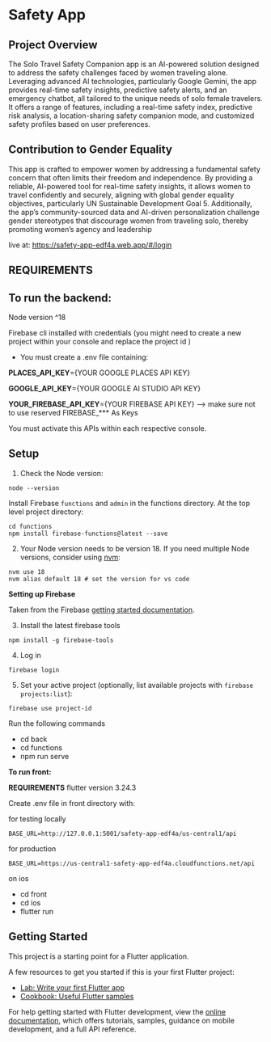 # Safety App

## Project Overview

The Solo Travel Safety Companion app is an AI-powered solution designed to address the safety challenges faced by women traveling alone. Leveraging advanced AI technologies, particularly Google Gemini, the app provides real-time safety insights, predictive safety alerts, and an emergency chatbot, all tailored to the unique needs of solo female travelers. It offers a range of features, including a real-time safety index, predictive risk analysis, a location-sharing safety companion mode, and customized safety profiles based on user preferences.

## Contribution to Gender Equality

This app is crafted to empower women by addressing a fundamental safety concern that often limits their freedom and independence. By providing a reliable, AI-powered tool for real-time safety insights, it allows women to travel confidently and securely, aligning with global gender equality objectives, particularly UN Sustainable Development Goal 5. Additionally, the app’s community-sourced data and AI-driven personalization challenge gender stereotypes that discourage women from traveling solo, thereby promoting women’s agency and leadership

live at: https://safety-app-edf4a.web.app/#/login 

## REQUIREMENTS

## To run the backend:

Node version ^18

Firebase cli installed with credentials (you might need to create a new project within your console and replace the project id )


- You must create a .env file containing:
  
**PLACES_API_KEY**={YOUR GOOGLE PLACES API KEY}

**GOOGLE_API_KEY**={YOUR GOOGLE AI STUDIO API KEY}

**YOUR_FIREBASE_API_KEY**={YOUR FIREBASE API KEY}  --> make sure not to use reserved FIREBASE_*** As Keys

You must activate this APIs within each respective console.

## Setup

1. Check the Node version:

```
node --version
```

Install Firebase `functions` and `admin` in the functions directory. At the top level project directory:

```
cd functions
npm install firebase-functions@latest --save
```

2. Your Node version needs to be version 18. If you need multiple Node versions, consider using [nvm](https://github.com/nvm-sh/nvm):

```
nvm use 18
nvm alias default 18 # set the version for vs code
```

**Setting up Firebase**

Taken from the Firebase [getting started documentation](https://firebase.google.com/docs/functions/get-started?authuser=1).

3. Install the latest firebase tools

```
npm install -g firebase-tools
```

4. Log in

```
firebase login
```

5. Set your active project (optionally, list available projects with `firebase projects:list`):

```
firebase use project-id
```



Run the following commands

- cd back
- cd functions
- npm run serve

  
**To run front:**

**REQUIREMENTS** 
flutter version 3.24.3

Create .env file in front directory with: 

for testing locally
```
BASE_URL=http://127.0.0.1:5001/safety-app-edf4a/us-central1/api
```

for production 
```
BASE_URL=https://us-central1-safety-app-edf4a.cloudfunctions.net/api
```

on ios
- cd front
- cd ios
- flutter run
  

## Getting Started

This project is a starting point for a Flutter application.

A few resources to get you started if this is your first Flutter project:

- [Lab: Write your first Flutter app](https://docs.flutter.dev/get-started/codelab)
- [Cookbook: Useful Flutter samples](https://docs.flutter.dev/cookbook)

For help getting started with Flutter development, view the
[online documentation](https://docs.flutter.dev/), which offers tutorials,
samples, guidance on mobile development, and a full API reference.
